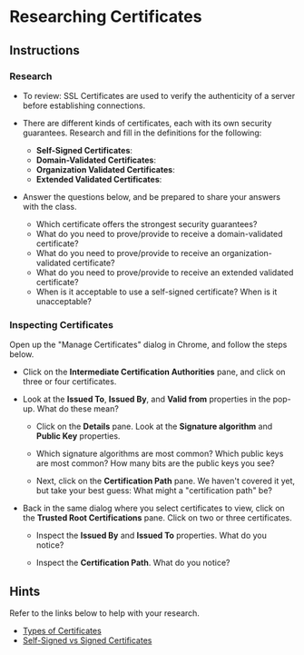# Researching Certificates

## Instructions

### Research

- To review: SSL Certificates are used to verify the authenticity of a server before establishing connections.

- There are different kinds of certificates, each with its own security guarantees. Research and fill in the definitions for the following:
  - **Self-Signed Certificates**:
  - **Domain-Validated Certificates**:
  - **Organization Validated Certificates**:
  - **Extended Validated Certificates**:

- Answer the questions below, and be prepared to share your answers with the class.
  - Which certificate offers the strongest security guarantees?
  - What do you need to prove/provide to receive a domain-validated certificate?
  - What do you need to prove/provide to receive an organization-validated certificate?
  - What do you need to prove/provide to receive an extended validated certificate?
  - When is it acceptable to use a self-signed certificate? When is it unacceptable?


### Inspecting Certificates

Open up the "Manage Certificates" dialog in Chrome, and follow the steps below.

- Click on the **Intermediate Certification Authorities** pane, and click on three or four certificates. 

- Look at the **Issued To**, **Issued By**, and **Valid from** properties in the pop-up. What do these mean?

    - Click on the **Details** pane. Look at the **Signature algorithm** and **Public Key** properties.

    - Which signature algorithms are most common? Which public keys are most common? How many bits are the public keys you see?

    - Next, click on the **Certification Path** pane. We haven't covered it yet, but take your best guess: What might a "certification path" be?

- Back in the same dialog where you select certificates to view, click on the **Trusted Root Certifications** pane. Click on two or three certificates.

  - Inspect the **Issued By** and **Issued To** properties. What do you notice?

  - Inspect the **Certification Path**. What do you notice?

## Hints

Refer to the links below to help with your research.

- [Types of Certificates](https://medium.com/@aboutssl/how-to-differentiate-ssl-certificate-types-c5c6d634b5b4)
- [Self-Signed vs Signed Certificates](https://www.lifewire.com/signed-vs-self-signed-certificates-3469534)

